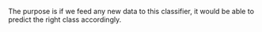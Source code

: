 The purpose is if we feed any new data to this classifier, it would be able to
predict the right class accordingly.
